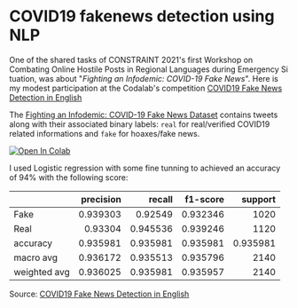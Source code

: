 # COVID19 fakenews detection using NLP

One of the shared tasks of CONSTRAINT 2021's first Workshop on Combating Online Hostile Posts in Regional Languages during Emergency Si​tuation, was about  "*Fighting an Infodemic: COVID-19 Fake News*". Here is my modest participation at the Codalab's competition [COVID19 Fake News Detection in English](https://competitions.codalab.org/competitions/26655#learn_the_details)

The [Fighting an Infodemic: COVID-19 Fake News Dataset](https://arxiv.org/abs/2011.03327) contains tweets along with their associated binary labels: `real` for real/verified COVID19 related informations and `fake` for hoaxes/fake news. 

[![Open In Colab](https://colab.research.google.com/assets/colab-badge.svg)](https://colab.research.google.com/github/Sithlord-dev/COVID19_fakenews_detection/blob/main/Covid19_fakenews_detection_using_NLP.ipynb)

I used Logistic regression with some fine tunning to achieved an accuracy of 94% with the following score: 

|              |   precision |   recall |   f1-score |     support |
|:-------------|------------:|---------:|-----------:|------------:|
| Fake         |    0.939303 | 0.92549  |   0.932346 | 1020        |
| Real         |    0.93304  | 0.945536 |   0.939246 | 1120        |
| accuracy     |    0.935981 | 0.935981 |   0.935981 |    0.935981 |
| macro avg    |    0.936172 | 0.935513 |   0.935796 | 2140        |
| weighted avg |    0.936025 | 0.935981 |   0.935957 | 2140        |


Source: [COVID19 Fake News Detection in English](https://competitions.codalab.org/competitions/26655#learn_the_details)
